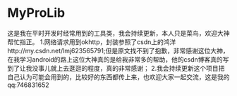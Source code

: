 # MyProLib
这是我在平时开发时经常用到的工具类，我会持续更新，本人只是菜鸟，欢迎大神帮忙指正。
  1.网络请求用到okhttp，封装参照了csdn上的鸿洋http://my.csdn.net/lmj623565791;但是原文找不到了抱歉，非常感谢这位大神，在我学习android的路上这位大神真的是给我非常多的帮助，他的csdn博客真的写到了让我没事儿就上去逛逛的程度，真的非常感谢；
  2.我会持续更新这个项目把自己认为可能会用到的，比较好的东西都传上来，也欢迎大家一起交流，这是我的qq:746831652
